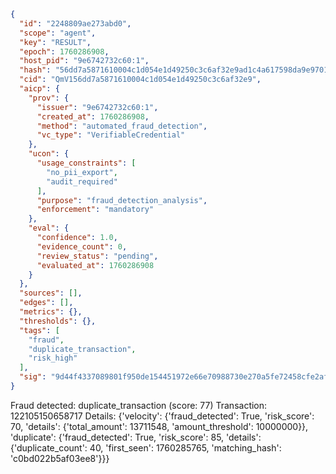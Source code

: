 ```json
{
  "id": "2248809ae273abd0",
  "scope": "agent",
  "key": "RESULT",
  "epoch": 1760286908,
  "host_pid": "9e6742732c60:1",
  "hash": "56dd7a5871610004c1d054e1d49250c3c6af32e9ad1c4a617598da9e97012241",
  "cid": "QmV156dd7a5871610004c1d054e1d49250c3c6af32e9",
  "aicp": {
    "prov": {
      "issuer": "9e6742732c60:1",
      "created_at": 1760286908,
      "method": "automated_fraud_detection",
      "vc_type": "VerifiableCredential"
    },
    "ucon": {
      "usage_constraints": [
        "no_pii_export",
        "audit_required"
      ],
      "purpose": "fraud_detection_analysis",
      "enforcement": "mandatory"
    },
    "eval": {
      "confidence": 1.0,
      "evidence_count": 0,
      "review_status": "pending",
      "evaluated_at": 1760286908
    }
  },
  "sources": [],
  "edges": [],
  "metrics": {},
  "thresholds": {},
  "tags": [
    "fraud",
    "duplicate_transaction",
    "risk_high"
  ],
  "sig": "9d44f4337089801f950de154451972e66e70988730e270a5fe72458cfe2af8c2"
}
```

Fraud detected: duplicate_transaction (score: 77)
Transaction: 122105150658717
Details: {'velocity': {'fraud_detected': True, 'risk_score': 70, 'details': {'total_amount': 13711548, 'amount_threshold': 10000000}}, 'duplicate': {'fraud_detected': True, 'risk_score': 85, 'details': {'duplicate_count': 40, 'first_seen': 1760285765, 'matching_hash': 'c0bd022b5af03ee8'}}}